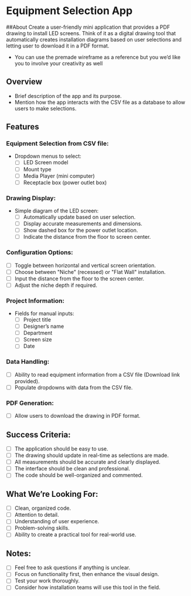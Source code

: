 # Equipment Selection App

##About
Create a user-friendly mini application that provides a PDF drawing to install LED screens. Think of it as a digital drawing tool that automatically creates installation diagrams based on user selections and letting user to download it in a PDF format.
* You can use the premade wireframe as a reference but you we’d like you to involve your creativity as well

## Overview
- Brief description of the app and its purpose.
- Mention how the app interacts with the CSV file as a database to allow users to make selections.

## Features

### Equipment Selection from CSV file:
- Dropdown menus to select:
  - [ ] LED Screen model
  - [ ] Mount type
  - [ ] Media Player (mini computer)
  - [ ] Receptacle box (power outlet box)

### Drawing Display:
- Simple diagram of the LED screen:
  - [ ] Automatically update based on user selection.
  - [ ] Display accurate measurements and dimensions.
  - [ ] Show dashed box for the power outlet location.
  - [ ] Indicate the distance from the floor to screen center.

### Configuration Options:
- [ ] Toggle between horizontal and vertical screen orientation.
- [ ] Choose between "Niche" (recessed) or "Flat Wall" installation.
- [ ] Input the distance from the floor to the screen center.
- [ ] Adjust the niche depth if required.

### Project Information:
- Fields for manual inputs:
  - [ ] Project title
  - [ ] Designer’s name
  - [ ] Department
  - [ ] Screen size
  - [ ] Date

### Data Handling:
- [ ] Ability to read equipment information from a CSV file (Download link provided).
- [ ] Populate dropdowns with data from the CSV file.

### PDF Generation:
- [ ] Allow users to download the drawing in PDF format.

## Success Criteria:
- [ ] The application should be easy to use.
- [ ] The drawing should update in real-time as selections are made.
- [ ] All measurements should be accurate and clearly displayed.
- [ ] The interface should be clean and professional.
- [ ] The code should be well-organized and commented.

## What We’re Looking For:
- [ ] Clean, organized code.
- [ ] Attention to detail.
- [ ] Understanding of user experience.
- [ ] Problem-solving skills.
- [ ] Ability to create a practical tool for real-world use.

## Notes:
- [ ] Feel free to ask questions if anything is unclear.
- [ ] Focus on functionality first, then enhance the visual design.
- [ ] Test your work thoroughly.
- [ ] Consider how installation teams will use this tool in the field.